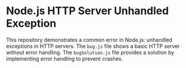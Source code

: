 # Node.js HTTP Server Unhandled Exception

This repository demonstrates a common error in Node.js: unhandled exceptions in HTTP servers.  The `bug.js` file shows a basic HTTP server without error handling.  The `bugSolution.js` file provides a solution by implementing error handling to prevent crashes.